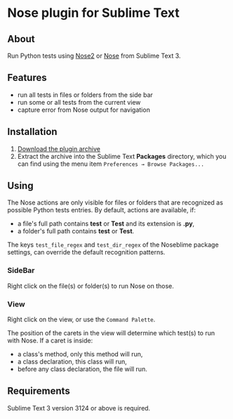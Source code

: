 # Nose plugin for Sublime Text

## About
Run Python tests using [Nose2](http://nose2.readthedocs.io/en/latest/) or [Nose](http://nose.readthedocs.io/en/latest/) from Sublime Text 3.


## Features

* run all tests in files or folders from the side bar
* run some or all tests from the current view
* capture error from Nose output for navigation


## Installation

1. [Download the plugin archive](https://github.com/aprudent/Noseblime/releases/download/1.0.0/Noseblime.sublime-package.zip)
2. Extract the archive into the Sublime Text **Packages** directory, which you can find using the menu item `Preferences → Browse Packages...`


## Using

The Nose actions are only visible for files or folders that are recognized as possible Python tests entries.
By default, actions are available, if:

* a file's full path contains **test** or **Test** and its extension is **.py**,
* a folder's full path contains **test** or **Test**.

The keys `test_file_regex` and `test_dir_regex` of the Noseblime package settings, can override the default recognition patterns.  

### SideBar

Right click on the file(s) or folder(s) to run Nose on those.

### View

Right click on the view, or use the `Command Palette`.

The position of the carets in the view will determine which test(s) to run with Nose. If a caret is inside:

* a class's method, only this method will run,
* a class declaration, this class will run,
* before any class declaration, the file will run.


## Requirements

Sublime Text 3 version 3124 or above is required.